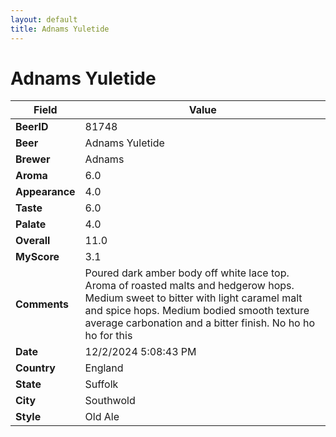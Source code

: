 ```yaml
---
layout: default
title: Adnams Yuletide
---
```


# Adnams Yuletide

| Field         | Value     |
|---------------|-----------|
| **BeerID** | 81748 |
| **Beer** | Adnams Yuletide |
| **Brewer** | Adnams |
| **Aroma** | 6.0 |
| **Appearance** | 4.0 |
| **Taste** | 6.0 |
| **Palate** | 4.0 |
| **Overall** | 11.0 |
| **MyScore** | 3.1 |
| **Comments** | Poured dark amber body off white lace top.  Aroma of roasted malts and hedgerow hops.  Medium sweet to bitter with light caramel malt and spice hops. Medium bodied smooth texture average carbonation and a bitter finish. No ho ho ho for this  |
| **Date** | 12/2/2024 5:08:43 PM |
| **Country** | England |
| **State** | Suffolk |
| **City** | Southwold |
| **Style** | Old Ale |
